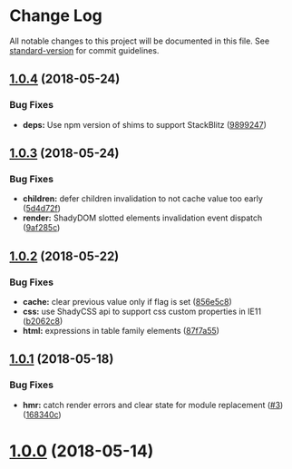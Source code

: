 # Change Log

All notable changes to this project will be documented in this file. See [standard-version](https://github.com/conventional-changelog/standard-version) for commit guidelines.

<a name="1.0.4"></a>
## [1.0.4](https://github.com/hybridsjs/hybrids/compare/v1.0.3...v1.0.4) (2018-05-24)


### Bug Fixes

* **deps:** Use npm version of shims to support StackBlitz ([9899247](https://github.com/hybridsjs/hybrids/commit/9899247))



<a name="1.0.3"></a>
## [1.0.3](https://github.com/hybridsjs/hybrids/compare/v1.0.2...v1.0.3) (2018-05-24)


### Bug Fixes

* **children:** defer children invalidation to not cache value too early ([5d4d72f](https://github.com/hybridsjs/hybrids/commit/5d4d72f))
* **render:** ShadyDOM slotted elements invalidation event dispatch ([9af285c](https://github.com/hybridsjs/hybrids/commit/9af285c))



<a name="1.0.2"></a>
## [1.0.2](https://github.com/hybridsjs/hybrids/compare/v1.0.1...v1.0.2) (2018-05-22)


### Bug Fixes

* **cache:** clear previous value only if flag is set ([856e5c8](https://github.com/hybridsjs/hybrids/commit/856e5c8))
* **css:** use ShadyCSS api to support css custom properties in IE11 ([b2062c8](https://github.com/hybridsjs/hybrids/commit/b2062c8))
* **html:** expressions in table family elements ([87f7a55](https://github.com/hybridsjs/hybrids/commit/87f7a55))



<a name="1.0.1"></a>
## [1.0.1](https://github.com/hybridsjs/hybrids/compare/v1.0.0...v1.0.1) (2018-05-18)


### Bug Fixes

* **hmr:** catch render errors and clear state for module replacement ([#3](https://github.com/hybridsjs/hybrids/issues/3)) ([168340c](https://github.com/hybridsjs/hybrids/commit/168340c))



<a name="1.0.0"></a>
# [1.0.0](https://github.com/hybridsjs/hybrids/compare/v0.10.0...v1.0.0) (2018-05-14)
